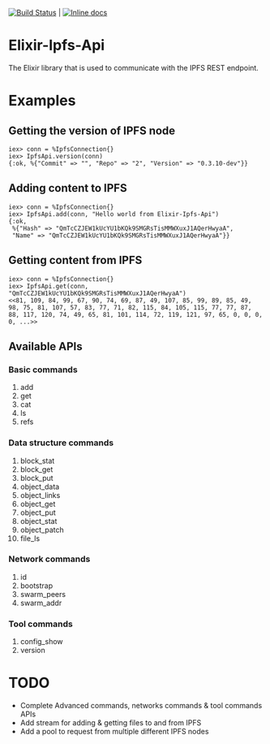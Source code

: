 [![Build Status](https://travis-ci.org/zabirauf/elixir-ipfs-api.svg)](https://travis-ci.org/zabirauf/elixir-ipfs-api) | [![Inline docs](http://inch-ci.org/github/zabirauf/elixir-ipfs-api.svg)](http://inch-ci.org/github/zabirauf/elixir-ipfs-api)


# Elixir-Ipfs-Api

The Elixir library that is used to communicate with the IPFS REST endpoint.

# Examples

## Getting the version of IPFS node

```
iex> conn = %IpfsConnection{}
iex> IpfsApi.version(conn)
{:ok, %{"Commit" => "", "Repo" => "2", "Version" => "0.3.10-dev"}}
```

## Adding content to IPFS

```
iex> conn = %IpfsConnection{}
iex> IpfsApi.add(conn, "Hello world from Elixir-Ipfs-Api")
{:ok,
 %{"Hash" => "QmTcCZJEW1kUcYU1bKQk9SMGRsTisMMWXuxJ1AQerHwyaA",
 "Name" => "QmTcCZJEW1kUcYU1bKQk9SMGRsTisMMWXuxJ1AQerHwyaA"}}
 ```

## Getting content from IPFS

```
iex> conn = %IpfsConnection{}
iex> IpfsApi.get(conn, "QmTcCZJEW1kUcYU1bKQk9SMGRsTisMMWXuxJ1AQerHwyaA")
<<81, 109, 84, 99, 67, 90, 74, 69, 87, 49, 107, 85, 99, 89, 85, 49, 98, 75, 81, 107, 57, 83, 77, 71, 82, 115, 84, 105, 115, 77, 77, 87, 88, 117, 120, 74, 49, 65, 81, 101, 114, 72, 119, 121, 97, 65, 0, 0, 0, 0, ...>>
```

## Available APIs

### Basic commands
1. add
2. get
3. cat
4. ls
5. refs

### Data structure commands
1. block_stat
2. block_get
3. block_put
4. object_data
5. object_links
6. object_get
7. object_put
8. object_stat
9. object_patch
10. file_ls

### Network commands
1. id
2. bootstrap
3. swarm_peers
4. swarm_addr

### Tool commands
1. config_show
2. version

# TODO
* Complete Advanced commands, networks commands & tool commands APIs
* Add stream for adding & getting files to and from IPFS
* Add a pool to request from multiple different IPFS nodes


